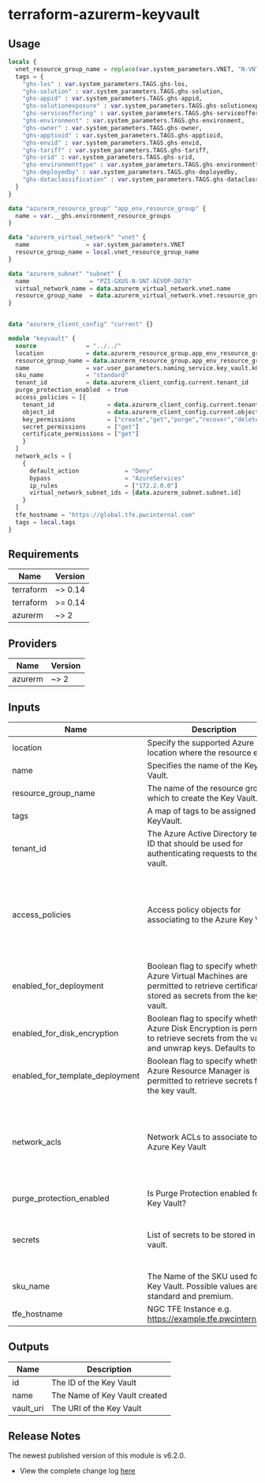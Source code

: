 # terraform-azurerm-keyvault

## Usage
``` terraform
locals {
  vnet_resource_group_name = replace(var.system_parameters.VNET, "N-VNT", "N-RGP-BASE")
  tags = {
    "ghs-los" : var.system_parameters.TAGS.ghs-los,
    "ghs-solution" : var.system_parameters.TAGS.ghs-solution,
    "ghs-appid" : var.system_parameters.TAGS.ghs-appid,
    "ghs-solutionexposure" : var.system_parameters.TAGS.ghs-solutionexposure,
    "ghs-serviceoffering" : var.system_parameters.TAGS.ghs-serviceoffering,
    "ghs-environment" : var.system_parameters.TAGS.ghs-environment,
    "ghs-owner" : var.system_parameters.TAGS.ghs-owner,
    "ghs-apptioid" : var.system_parameters.TAGS.ghs-apptioid,
    "ghs-envid" : var.system_parameters.TAGS.ghs-envid,
    "ghs-tariff" : var.system_parameters.TAGS.ghs-tariff,
    "ghs-srid" : var.system_parameters.TAGS.ghs-srid,
    "ghs-environmenttype" : var.system_parameters.TAGS.ghs-environmenttype,
    "ghs-deployedby" : var.system_parameters.TAGS.ghs-deployedby,
    "ghs-dataclassification" : var.system_parameters.TAGS.ghs-dataclassification
  }
}

data "azurerm_resource_group" "app_env_resource_group" {
  name = var.__ghs.environment_resource_groups
}

data "azurerm_virtual_network" "vnet" {
  name                = var.system_parameters.VNET
  resource_group_name = local.vnet_resource_group_name
}

data "azurerm_subnet" "subnet" {
  name                 = "PZI-GXUS-N-SNT-AEVOP-D078"
  virtual_network_name = data.azurerm_virtual_network.vnet.name
  resource_group_name  = data.azurerm_virtual_network.vnet.resource_group_name
}


data "azurerm_client_config" "current" {}

module "keyvault" {
  source              = "../../"
  location            = data.azurerm_resource_group.app_env_resource_group.location
  resource_group_name = data.azurerm_resource_group.app_env_resource_group.name
  name                = var.user_parameters.naming_service.key_vault.k01
  sku_name            = "standard"
  tenant_id           = data.azurerm_client_config.current.tenant_id
  purge_protection_enabled  = true
  access_policies = [{
    tenant_id               = data.azurerm_client_config.current.tenant_id
    object_id               = data.azurerm_client_config.current.object_id
    key_permissions         = ["create","get","purge","recover","delete"]
    secret_permissions      = ["get"]
    certificate_permissions = ["get"]
    }
  ]
  network_acls = [
    {
      default_action             = "Deny"
      bypass                     = "AzureServices"
      ip_rules                   = ["172.2.0.0"]
      virtual_network_subnet_ids = [data.azurerm_subnet.subnet.id]
    }
  ]
  tfe_hostname = "https://global.tfe.pwcinternal.com"
  tags = local.tags
}

```

## Requirements

| Name | Version |
|------|---------|
| terraform | ~> 0.14 |
| terraform | >= 0.14 |
| azurerm | ~> 2 |

## Providers

| Name | Version |
|------|---------|
| azurerm | ~> 2 |

## Inputs

| Name | Description | Type | Default | Required |
|------|-------------|------|---------|:--------:|
| location | Specify the supported Azure location where the resource exists. | `string` | n/a | yes |
| name | Specifies the name of the Key Vault. | `string` | n/a | yes |
| resource\_group\_name | The name of the resource group in which to create the Key Vault. | `string` | n/a | yes |
| tags | A map of tags to be assigned to KeyVault. | `map(string)` | n/a | yes |
| tenant\_id | The Azure Active Directory tenant ID that should be used for authenticating requests to the key vault. | `string` | n/a | yes |
| access\_policies | Access policy objects for associating to the Azure Key Vault | <pre>list(object({<br>    tenant_id               = string,<br>    object_id               = string,<br>    key_permissions         = list(string),<br>    secret_permissions      = list(string),<br>    certificate_permissions = list(string)<br>  }))</pre> | `[]` | no |
| enabled\_for\_deployment | Boolean flag to specify whether Azure Virtual Machines are permitted to retrieve certificates stored as secrets from the key vault. | `bool` | `false` | no |
| enabled\_for\_disk\_encryption | Boolean flag to specify whether Azure Disk Encryption is permitted to retrieve secrets from the vault and unwrap keys. Defaults to false. | `bool` | `false` | no |
| enabled\_for\_template\_deployment | Boolean flag to specify whether Azure Resource Manager is permitted to retrieve secrets from the key vault. | `bool` | `true` | no |
| network\_acls | Network ACLs to associate to the Azure Key Vault | <pre>list(object({<br>    default_action             = string,<br>    bypass                     = string,<br>    ip_rules                   = list(string),<br>    virtual_network_subnet_ids = list(string)<br>  }))</pre> | <pre>[<br>  {<br>    "bypass": "None",<br>    "default_action": "Deny",<br>    "ip_rules": null,<br>    "virtual_network_subnet_ids": null<br>  }<br>]</pre> | no |
| purge\_protection\_enabled | Is Purge Protection enabled for this Key Vault? | `bool` | `false` | no |
| secrets | List of secrets to be stored in key vault. | <pre>list(object({<br>    name = string,<br>    value = string,<br>    }<br>    ))</pre> | `[]` | no |
| sku\_name | The Name of the SKU used for this Key Vault. Possible values are standard and premium. | `string` | `"standard"` | no |
| tfe\_hostname | NGC TFE Instance e.g. https://example.tfe.pwcinternal.com | `string` | `null` | no |

## Outputs

| Name | Description |
|------|-------------|
| id | The ID of the Key Vault |
| name | The Name of Key Vault created |
| vault\_uri | The URI of the Key Vault |

## Release Notes

The newest published version of this module is v6.2.0.

- View the complete change log [here](./changelog.md)
